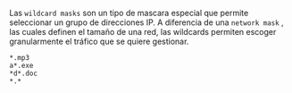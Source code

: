 Las `wildcard masks` son un tipo de mascara especial que permite seleccionar un grupo de direcciones IP. A diferencia de una `network mask` , las cuales definen el tamaño de una red, las wildcards permiten escoger granularmente el tráfico que se quiere gestionar.
```
*.mp3
a*.exe
*d*.doc
*.*
```
